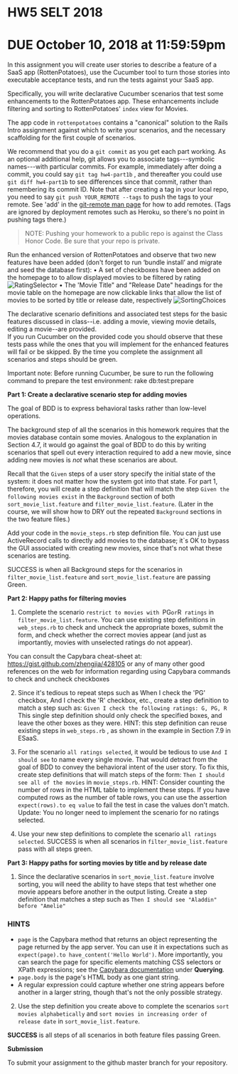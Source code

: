 HW5 SELT 2018
===============

DUE October 10, 2018 at 11:59:59pm
================


In this assignment you will create user stories to describe a feature of a 
SaaS app (RottenPotatoes), use the Cucumber tool to turn those stories into executable 
acceptance tests, and run the tests against your SaaS app.  

Specifically, you will write declarative Cucumber scenarios that test 
some enhancements to the RottenPotatoes app.  These enhancements include
filtering and sorting to RottenPotatoes' `index` view for Movies.

The app code in `rottenpotatoes` contains a "canonical" solution to the
Rails Intro assignment against which to write your scenarios, and the
necessary scaffolding for the first couple of scenarios. 

We recommend
that you do a `git commit` as you get each part working.  As an optional
additional help, git allows you to associate tags---symbolic
names---with particular commits.  For example, immediately after doing a
commit, you could say `git tag hw4-part1b` , and thereafter you could
use `git diff hw4-part1b` to see differences since that commit, rather
than remembering its commit ID.  Note that after creating a tag in your
local repo, you need to say `git push YOUR_REMOTE --tags` to push the tags to
your remote. See 'add' in the [git-remote man page](https://git-scm.com/docs/git-remote)
for how to add remotes. (Tags are ignored by deployment remotes such as Heroku,
so there's no point in pushing tags there.)

> NOTE: Pushing your homework to a public repo is against the Class Honor Code.
Be sure that your repo is private.

Run the enhanced version of RottenPotatoes and observe that two new features have 
been added (don't forget to run ‘bundle install’ and migrate and seed the database first):
•	A set of checkboxes have been added on the homepage to to allow displayed movies to be filtered by rating
  ![RatingSelector](RatingsSelector.png)
•	The 'Movie Title" and "Release Date" headings for the movie table on the homepage are now clickable links that allow the list of movies to be sorted by title or release date, respectively
  ![SortingChoices](SortingChoices.png)

The declarative scenario definitions and associated test steps for the basic features discussed 
in class--i.e. adding a movie, viewing movie details, editing a movie--are provided.  
If you run Cucumber on the provided code you should observe that these tests pass 
while the ones that you will implement for the enhanced features will fail or be skipped. 
By the time you complete the assignment all scenarios and steps should be green.

Important note:  Before running Cucumber, be sure to run the following command to prepare the test environment:
rake db:test:prepare


**Part 1: Create a declarative scenario step for adding movies**

The goal of BDD is to express behavioral tasks rather than low-level operations.  

The background step of all the scenarios in this homework requires that
the movies database contain some movies.  Analogous to the explanation
in Section 4.7, it would go against the goal of BDD to do this by
writing scenarios that spell out every interaction required to add a new
movie, since adding new movies is *not* what these scenarios are about. 

Recall that the `Given` steps of a user story specify the initial state
of the system: it does not matter how the system got into that state.
For part 1, therefore, you will create a step definition that will match
the step `Given the following movies exist` in the `Background` section
of both `sort_movie_list.feature` and `filter_movie_list.feature`.
(Later in the course, we will show how to DRY out the repeated
`Background` sections in the two feature files.) 

Add your code in the `movie_steps.rb` step definition file.  You can
just use ActiveRecord calls to directly add movies to the database; it`s
OK to bypass the GUI associated with creating new movies, since that's
not what these scenarios are testing. 

SUCCESS is when all Background steps for the scenarios in
`filter_movie_list.feature` and `sort_movie_list.feature` are passing
Green. 

**Part 2: Happy paths for filtering movies**

1. Complete the scenario `restrict to movies with `PG` or `R` ratings` in `filter_movie_list.feature`. 
You can use existing step definitions in `web_steps.rb` to check and uncheck the appropriate boxes, 
submit the form, and check whether the correct movies appear (and just as importantly, 
movies with unselected ratings do not appear).

You can consult the Capybara cheat-sheet at: https://gist.github.com/zhengjia/428105 or
 any of many other good references on the web for information regarding using Capybara
 commands to check and uncheck checkboxes



2. Since it's tedious to repeat steps such as When I check the 'PG' checkbox, 
And I check the 'R' checkbox, etc., create a step definition to match a step such as:
`Given I check the following ratings: G, PG, R`
This single step definition should only check the specified boxes, and
leave the other boxes as they were. HINT: this step definition can reuse
existing steps in  `web_steps.rb` , as shown in the example in Section
7.9 in ESaaS.

3. For the scenario `all ratings selected`, it would be tedious to use
 `And I should see` to name every single movie. That would detract from the goal of
  BDD to convey the behavioral intent of the user story. To fix this, create step definitions that will match steps of the form: 
`Then I should see all of the movies` in `movie_steps.rb`. 
HINT: Consider counting the number of rows in the HTML table to implement these steps. If you have computed rows as the number of table rows, you can use the assertion 
`expect(rows).to eq value`
to fail the test in case the values don't match.
Update: You no longer need to implement the scenario for no ratings selected.

4. Use your new step definitions to complete the scenario `all ratings selected`. 
SUCCESS is when all scenarios in `filter_movie_list.feature` pass with all steps green.

**Part 3: Happy paths for sorting movies by title and by release date**

1. Since the declarative scenarios in `sort_movie_list.feature` involve sorting, you will need the ability 
to have steps that test whether one movie appears before another in the output listing. Create a step 
definition that matches a step such as 
`Then I should see "Aladdin" before "Amelie"`

### HINTS

  * `page` is the Capybara method that returns an object representing
  the page returned by the app server.  You can use it in expectations
  such as `expect(page).to have_content('Hello World')`.  More
  importantly, you can search the page for specific elements matching
  CSS selectors or XPath expressions; see the [Capybara
  documentation](https://github.com/jnicklas/capybara) under **Querying**.
  * `page.body` is the page's HTML body as one giant string.  
  * A regular expression could capture whether one string appears before
  another in a larger string, though that's not the only possible
  strategy. 

2. Use the step definition you create above to complete the scenarios `sort movies alphabetically` and `sort movies in increasing order of release date` in `sort_movie_list.feature`.

**SUCCESS** is all steps of all scenarios in both feature files passing Green.

**Submission**

To submit your assignment to the github master branch for your repository.
